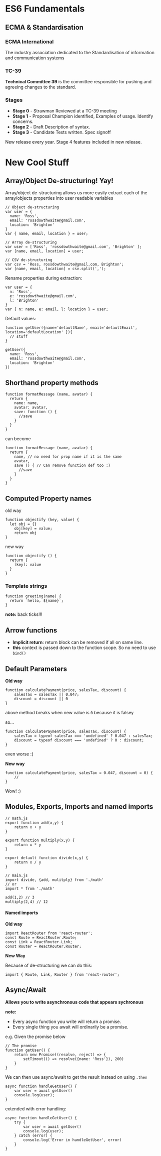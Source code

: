 # ES6 Fundamentals

## ECMA & Standardisation

### ECMA International

The industry association dedicated to the Standardisation of information and communication systems

### TC-39

**Technical Committee 39** is the committee responsible for pushing and agreeing changes to the standard.

### Stages
 * **Stage 0** - Strawman
Reviewed at a TC-39 meeting
 * **Stage 1** - Proposal
Champion identified, Examples of usage. Identify concerns.
 * **Stage 2** - Draft
Description of syntax.
 * **Stage 3** - Candidate
Tests written. Spec signoff

New release every year. Stage 4 features included in new release.

# New Cool Stuff

## Array/Object De-structuring! Yay!

Array/object de-structuring allows us more easily extract each of the array/objects properties into user readable variables

```
// Object de-structuring
var user = {
  name: 'Ross',
  email: 'rossdowthwaite@gmail.com',
  location: 'Brighton'
}
var { name, email, location } = user;

// Array de-structuring
var user = ['Ross', 'rossdowthwaite@gmail.com', 'Brighton' ];
var [name, email, location] = user;

// CSV de-structuring
var csv = 'Ross, rossdowthwaite@gmail.com, Brighton';
var [name, email, location] = csv.split(',');
```

Rename properties during extraction:

```
var user = {
  n: 'Ross',
  e: 'rossdowthwaite@gmail.com',
  l: 'Brighton'
}
var { n: name, e: email, l: location } = user;
```

Default values:

```
function getUser({name='defaultName', email='defaultEmail', location='defaultLocation' }){
  // stuff
}

getUser({
  name: 'Ross',
  email: 'rossdowthwaite@gmail.com',
  location: 'Brighton'
})
```

## Shorthand property methods

```
function formatMessage (name, avatar) {
  return {
    name: name,
    avatar: avatar,
    save: function () {
      //save
    }
  }
}
```
can become

```
function formatMessage (name, avatar) {
  return {
    name, // no need for prop name if it is the same
    avatar,
    save () { // Can remove function def too :)
      //save
    }
  }
}
```

## Computed Property names
old way

```
function objectify (key, value) {
  let obj = {}
    obj[key] = value;
    return obj
}
```
new way

```
function objectify () {
  return {
    [key]: value
  }
}
```

### Template strings
```
function greeting(name) {
  return `hello, ${name}`;
}
```
**note:** back ticks!!!


## Arrow functions

* **Implicit return**: return block can be removed if all on same line. 
* **this** context is passed down to the function scope. So no need to use ```bind()```

## Default Parameters

**Old way**

```
function calculatePayment(price, salesTax, discount) {
	salesTax = salesTax || 0.047;
	discount = discount || 0 
}
```
above method breaks when new value is ```0``` because it is falsey

so...

```
function calculatePayment(price, salesTax, discount) {
	salesTax = typeof salesTax === 'undefined' ? 0.047 : salesTax;
	discount = typeof discount === 'undefined' ? 0 : discount; 
}
```
even worse :(

**New way**

```
function calculatePayment(price, salesTax = 0.047, discount = 0) {
	// 
}
```
Wow! :)

## Modules, Exports, Imports and named imports


```
// math.js
export function add(x,y) {
	return x + y
}

export function multiply(x,y) {
	return x * y
}

export default function divide(x,y) {
	return x / y
}

// main.js
import divide, {add, mulitply} from './math'
// or
import * from './math'

add(1,2) // 3
multiply(2,4) // 12
```

#### Named imports

**Old way**

```
import ReactRouter from 'react-router';
const Route = ReactRouter.Route;
const Link = ReactRouter.Link;
const Router = ReactRouter.Router;
```

**New Way**

Because of de-structuring we can do this:

```
import { Route, Link, Router } from 'react-router';
```

## Async/Await

**Allows you to write asynchronous code that appears sychronous**

**note:** 

 * Every async function you write will return a promise.
 * Every single thing you await will ordinarily be a promise.

e.g. Given the promise below

```
// The promise 
function getUser() {
	return new Promise((resolve, reject) => {
		setTimout(() => resolve({name: 'Ross'}), 200)
	}
}
```
We can then use async/await to get the result instead on using ```.then```

```
async function handleGetUser() {
	var user = await getUser()
	console.log(user);
}
```

extended with error handling:

```
async function handleGetUser() {
	try {
		var user = await getUser()
		console.log(user);
	} catch (error) {
		console.log('Error in handleGetUser', error)
	}
}
```

 
